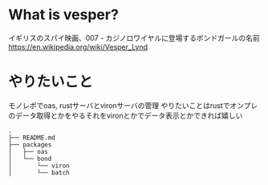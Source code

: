 # What is vesper?
イギリスのスパイ映画、007 - カジノロワイヤルに登場するボンドガールの名前
https://en.wikipedia.org/wiki/Vesper_Lynd

# やりたいこと
モノレポでoas, rustサーバとvironサーバの管理
やりたいことはrustでオンプレのデータ取得とかをやるそれをvironとかでデータ表示とかできれば嬉しい

```
.
├── README.md
├── packages
│   ├── oas
│   └── bond
│       └── viron
│       └── batch
```
